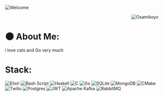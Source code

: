 ![Welcome](https://tenor.com/bt7q8.gif)

<p align="right"> <img src="https://komarev.com/ghpvc/?username=osamikoyo&label=Profile%20views&color=0e75b6&size=24&style=flat" alt="Osamikoyo" /> </p>

#  🌑 About Me:
i love cats and Go very much

# Stack:
![Elixir](https://img.shields.io/badge/elixir-%234B275F.svg?style=for-the-badge&logo=elixir&logoColor=white) ![Bash Script](https://img.shields.io/badge/bash_script-%23121011.svg?style=for-the-badge&logo=gnu-bash&logoColor=white) ![Haskell](https://img.shields.io/badge/Haskell-5e5086?style=for-the-badge&logo=haskell&logoColor=white) ![C](https://img.shields.io/badge/c-%2300599C.svg?style=for-the-badge&logo=c&logoColor=white) ![Go](https://img.shields.io/badge/go-%2300ADD8.svg?style=for-the-badge&logo=go&logoColor=white) ![SQLite](https://img.shields.io/badge/sqlite-%2307405e.svg?style=for-the-badge&logo=sqlite&logoColor=white) ![MongoDB](https://img.shields.io/badge/MongoDB-%234ea94b.svg?style=for-the-badge&logo=mongodb&logoColor=white) ![CMake](https://img.shields.io/badge/CMake-%23008FBA.svg?style=for-the-badge&logo=cmake&logoColor=white) ![Twilio](https://img.shields.io/badge/Twilio-F22F46?style=for-the-badge&logo=Twilio&logoColor=white) ![Postgres](https://img.shields.io/badge/postgres-%23316192.svg?style=for-the-badge&logo=postgresql&logoColor=white) ![JWT](https://img.shields.io/badge/JWT-black?style=for-the-badge&logo=JSON%20web%20tokens) ![Apache Kafka](https://img.shields.io/badge/Apache%20Kafka-000?style=for-the-badge&logo=apachekafka) ![RabbitMQ](https://img.shields.io/badge/rabbitmq-FF6600?style=for-the-badge&logo=rabbitmq&logoColor=white)
<!-- Proudly created with GPRM ( https://gprm.itsvg.in ) -->

